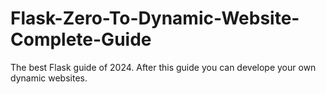 # Flask-Zero-To-Dynamic-Website-Complete-Guide
 The best Flask guide of 2024. After this guide you can develope your own dynamic websites.
